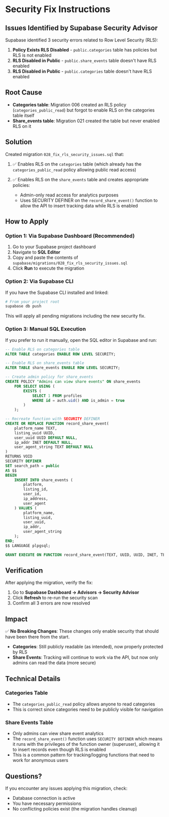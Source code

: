 # Security Fix Instructions

## Issues Identified by Supabase Security Advisor

Supabase identified 3 security errors related to Row Level Security (RLS):

1. **Policy Exists RLS Disabled** - `public.categories` table has policies but RLS is not enabled
2. **RLS Disabled in Public** - `public.share_events` table doesn't have RLS enabled  
3. **RLS Disabled in Public** - `public.categories` table doesn't have RLS enabled

## Root Cause

- **Categories table**: Migration 006 created an RLS policy (`categories_public_read`) but forgot to enable RLS on the categories table itself
- **Share_events table**: Migration 021 created the table but never enabled RLS on it

## Solution

Created migration `028_fix_rls_security_issues.sql` that:

1. ✅ Enables RLS on the `categories` table (which already has the `categories_public_read` policy allowing public read access)

2. ✅ Enables RLS on the `share_events` table and creates appropriate policies:
   - Admin-only read access for analytics purposes
   - Uses SECURITY DEFINER on the `record_share_event()` function to allow the API to insert tracking data while RLS is enabled

## How to Apply

### Option 1: Via Supabase Dashboard (Recommended)
1. Go to your Supabase project dashboard
2. Navigate to **SQL Editor**
3. Copy and paste the contents of `supabase/migrations/028_fix_rls_security_issues.sql`
4. Click **Run** to execute the migration

### Option 2: Via Supabase CLI
If you have the Supabase CLI installed and linked:

```bash
# From your project root
supabase db push
```

This will apply all pending migrations including the new security fix.

### Option 3: Manual SQL Execution
If you prefer to run it manually, open the SQL editor in Supabase and run:

```sql
-- Enable RLS on categories table
ALTER TABLE categories ENABLE ROW LEVEL SECURITY;

-- Enable RLS on share_events table  
ALTER TABLE share_events ENABLE ROW LEVEL SECURITY;

-- Create admin policy for share_events
CREATE POLICY "Admins can view share events" ON share_events
    FOR SELECT USING (
        EXISTS (
            SELECT 1 FROM profiles 
            WHERE id = auth.uid() AND is_admin = true
        )
    );

-- Recreate function with SECURITY DEFINER
CREATE OR REPLACE FUNCTION record_share_event(
    platform_name TEXT,
    listing_uuid UUID,
    user_uuid UUID DEFAULT NULL,
    ip_addr INET DEFAULT NULL,
    user_agent_string TEXT DEFAULT NULL
)
RETURNS VOID 
SECURITY DEFINER
SET search_path = public
AS $$
BEGIN
    INSERT INTO share_events (
        platform,
        listing_id,
        user_id,
        ip_address,
        user_agent
    ) VALUES (
        platform_name,
        listing_uuid,
        user_uuid,
        ip_addr,
        user_agent_string
    );
END;
$$ LANGUAGE plpgsql;

GRANT EXECUTE ON FUNCTION record_share_event(TEXT, UUID, UUID, INET, TEXT) TO authenticated, anon;
```

## Verification

After applying the migration, verify the fix:

1. Go to **Supabase Dashboard → Advisors → Security Advisor**
2. Click **Refresh** to re-run the security scan
3. Confirm all 3 errors are now resolved

## Impact

✅ **No Breaking Changes**: These changes only enable security that should have been there from the start.

- **Categories**: Still publicly readable (as intended), now properly protected by RLS
- **Share Events**: Tracking will continue to work via the API, but now only admins can read the data (more secure)

## Technical Details

### Categories Table
- The `categories_public_read` policy allows anyone to read categories
- This is correct since categories need to be publicly visible for navigation

### Share Events Table  
- Only admins can view share event analytics
- The `record_share_event()` function uses `SECURITY DEFINER` which means it runs with the privileges of the function owner (superuser), allowing it to insert records even though RLS is enabled
- This is a common pattern for tracking/logging functions that need to work for anonymous users

## Questions?

If you encounter any issues applying this migration, check:
- Database connection is active
- You have necessary permissions
- No conflicting policies exist (the migration handles cleanup)

